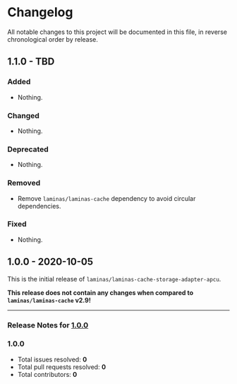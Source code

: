 # Changelog

All notable changes to this project will be documented in this file, in reverse chronological order by release.

## 1.1.0 - TBD

### Added

- Nothing.

### Changed

- Nothing.

### Deprecated

- Nothing.

### Removed

- Remove `laminas/laminas-cache` dependency to avoid circular dependencies.

### Fixed

- Nothing.

## 1.0.0 - 2020-10-05

This is the initial release of `laminas/laminas-cache-storage-adapter-apcu`.

 **This release does not contain any changes when compared to `laminas/laminas-cache` v2.9!** 



-----

### Release Notes for [1.0.0](https://github.com/laminas/laminas-cache-storage-adapter-apcu/milestone/1)



### 1.0.0

- Total issues resolved: **0**
- Total pull requests resolved: **0**
- Total contributors: **0**


